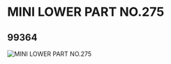# MINI LOWER PART NO.275
## 99364
![MINI LOWER PART NO.275](https://lc-www-live-s.legocdn.com/media/bricks/5/2/4650494.jpg)